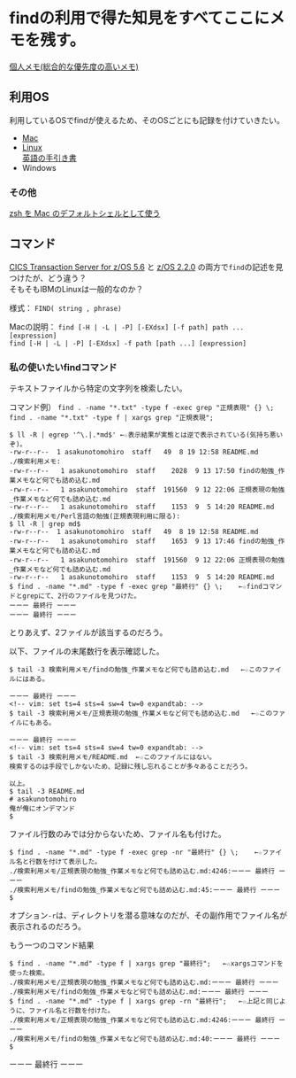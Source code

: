 # findの利用で得た知見をすべてここにメモを残す。

[個人メモ(総合的な優先度の高いメモ)](#memo99999)  


## 利用OS
利用しているOSでfindが使えるため、そのOSごとにも記録を付けていきたい。  

* [Mac](https://support.apple.com/ja-jp/guide/terminal/apdb66b5242-0d18-49fc-9c47-a2498b7c91d5/mac)  
* [Linux](https://www.kernel.org)  
  [英語の手引き書](https://www.kernel.org/doc/html/latest/)  
* Windows  

### その他
[zsh を Mac のデフォルトシェルとして使う](https://support.apple.com/ja-jp/HT208050)  

## コマンド
[CICS Transaction Server for z/OS 5.6](https://www.ibm.com/docs/en/cics-ts/5.6?topic=functions-find)
と
[z/OS 2.2.0](https://www.ibm.com/docs/en/zos/2.2.0?topic=reference-find)
の両方で`find`の記述を見つけたが、どう違う？  
そもそもIBMのLinuxは一般的なのか？  

様式：
`FIND( string , phrase)`  

Macの説明：
`find [-H | -L | -P] [-EXdsx] [-f path] path ... [expression]`  
`find [-H | -L | -P] [-EXdsx] -f path [path ...] [expression]`  


### 私の使いたいfindコマンド
テキストファイルから特定の文字列を検索したい。  

コマンド例）
`find . -name "*.txt" -type f -exec grep "正規表現" {} \;`  
`find . -name "*.txt" -type f | xargs grep "正規表現";`  

```terminal
$ ll -R | egrep '^\.|.*md$'	←☆表示結果が実態とは逆で表示されている(気持ち悪いぞ)。
-rw-r--r--  1 asakunotomohiro  staff   49  8 19 12:58 README.md
./検索利用メモ:
-rw-r--r--   1 asakunotomohiro  staff    2028  9 13 17:50 findの勉強_作業メモなど何でも詰め込む.md
-rw-r--r--   1 asakunotomohiro  staff  191560  9 12 22:06 正規表現の勉強_作業メモなど何でも詰め込む.md
-rw-r--r--   1 asakunotomohiro  staff    1153  9  5 14:20 README.md
./検索利用メモ/Perl言語の勉強(正規表現利用に限る):
$ ll -R | grep md$
-rw-r--r--  1 asakunotomohiro  staff   49  8 19 12:58 README.md
-rw-r--r--   1 asakunotomohiro  staff    1653  9 13 17:46 findの勉強_作業メモなど何でも詰め込む.md
-rw-r--r--   1 asakunotomohiro  staff  191560  9 12 22:06 正規表現の勉強_作業メモなど何でも詰め込む.md
-rw-r--r--   1 asakunotomohiro  staff    1153  9  5 14:20 README.md
$ find . -name "*.md" -type f -exec grep "最終行" {} \;	←☆findコマンドとgrepにて、2行のファイルを見つけた。
ーーー 最終行 ーーー
ーーー 最終行 ーーー
```
とりあえず、2ファイルが該当するのだろう。  

以下、ファイルの末尾数行を表示確認した。
```terminal
$ tail -3 検索利用メモ/findの勉強_作業メモなど何でも詰め込む.md	←☆このファイルにはある。

ーーー 最終行 ーーー
<!-- vim: set ts=4 sts=4 sw=4 tw=0 expandtab: -->
$ tail -3 検索利用メモ/正規表現の勉強_作業メモなど何でも詰め込む.md	←☆このファイルにもある。

ーーー 最終行 ーーー
<!-- vim: set ts=4 sts=4 sw=4 tw=0 expandtab: -->
$ tail -3 検索利用メモ/README.md	←☆このファイルにはない。
検索するのは手段でしかないため、記録に残し忘れることが多々あることだろう。

以上。
$ tail -3 README.md
# asakunotomohiro
俺が俺にオンデマンド
$
```

ファイル行数のみでは分からないため、ファイル名も付けた。
```
$ find . -name "*.md" -type f -exec grep -nr "最終行" {} \;	←☆ファイル名と行数を付けて表示した。
./検索利用メモ/正規表現の勉強_作業メモなど何でも詰め込む.md:4246:ーーー 最終行 ーーー
./検索利用メモ/findの勉強_作業メモなど何でも詰め込む.md:45:ーーー 最終行 ーーー
$
```
オプション`-r`は、ディレクトリを潜る意味なのだが、その副作用でファイル名が表示されるのだろう。  



もう一つのコマンド結果
```terminal
$ find . -name "*.md" -type f | xargs grep "最終行";	←☆xargsコマンドを使った検索。
./検索利用メモ/正規表現の勉強_作業メモなど何でも詰め込む.md:ーーー 最終行 ーーー
./検索利用メモ/findの勉強_作業メモなど何でも詰め込む.md:ーーー 最終行 ーーー
$ find . -name "*.md" -type f | xargs grep -rn "最終行";	←☆上記と同じように、ファイル名と行数を付けた。
./検索利用メモ/正規表現の勉強_作業メモなど何でも詰め込む.md:4246:ーーー 最終行 ーーー
./検索利用メモ/findの勉強_作業メモなど何でも詰め込む.md:40:ーーー 最終行 ーーー
$
```




ーーー 最終行 ーーー
<!-- vim: set ts=4 sts=4 sw=4 tw=0 ff=unix fenc=utf-8 ft=markdown expandtab: -->
